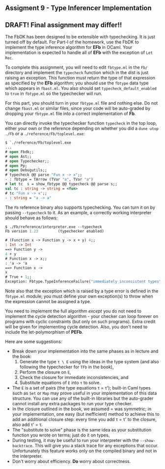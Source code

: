 ## Assigment 9 - Type Inferencer Implementation
## DRAFT!  Final assignment may differ!!

The FbDK has been designed to be extensible with typechecking. It is just turned off by default. For Part-I of the homework, use the FbDK to implement the type inference algorithm for **EFb** in OCaml. Your implementation is expected to handle all of **EFb** with the exception of `Let Rec`.

To complete this assignment, you will need to edit `fbtype.ml` in the `Fb/` directory and implement the `typecheck` function which in the dist is just raising an exception. This function must return the type of that expression as specified by the **EFb** algorithm; you should use the `fbtype` data type which appears in `fbast.ml`. You also should set `typecheck_default_enabled` to `true` in `fbtype.ml` so the typechecker will run. 

For this part, you should turn in your `fbtype.ml` file and nothing else. Do not change `fbast.ml` or similar files, since your code will be auto-graded by dropping your `fbtype.ml` file into a correct implementation of **Fb**.

You can directly invoke the typechecker function `typecheck` in the top loop, either your own or the reference depending on whether you did a `dune utop ./Fb` or a `./reference/Fb/toplevel.exe`:

```ocaml
$ `./reference/Fb/toplevel.exe
...
# open Fbdk;;
# open Ast;;
# open Typechecker;;
# open Pp;
# open Debugutils;;
# typecheck @@ parse "Fun x -> x";;
- : fbtype = TArrow (TVar "a", TVar "a")
# let tc  s = show_fbtype @@ typecheck @@ parse s;;
val tc : string -> string = <fun>
# tc "Fun x -> x";;
- : string = "a -> a"
```

The `Fb` reference binary also supports typechecking. You can turn it on by passing `--typecheck` to it. As an example, a correctly working interpreter should behave as follows:

```ocaml
$ ./Fb/reference/interpreter.exe --typecheck
Fb version 1.23         (typechecker enabled)

# (Function x -> Function y -> x + y) 4;;
: Int -> Int
==> Function y ->
4 + y
# Function x -> x;;    
: 'a -> 'a
==> Function x ->
x
# True + 1;;
Exception: Fbtype.TypeInferenceFailure("immediately inconsistent types")
```


Note also that the exception which is raised by a type error is defined in the `fbtype.ml` module; you must define your own exception(s) to throw when the expression cannot be assigned a type.

You need to implement the full algorithm _except_ you do not need to implement the cycle detection algorithm - your checker can loop forever on programs with cyclic constraints (but only on such programs). Extra credit will be given for implementing cycle detection. Also, you don't need to include the let-polymorphism of **PEFb**.

Here are some suggestions:

*   Break down your implementation into the same phases as in lecture and the book:
    1.  Generate the type `τ \ E` using the ideas in the type system (and also following the typechecker for `TFb` in the book),
    2.  Perform the closure on `E`,
    3.  Check the closure for immediate inconsistencies, and
    4.  Substitute equations of `E` into `τ` to solve.
*   The `E` is a set of pairs (the type equations τ = τ'); built-in Caml types such as `Set` or `Map` may prove useful in your implementation of this data structure. You can use any of the built-in libraries but the auto-grader cannot install any extra packages to run your type checker.
*   In the closure outlined in the book, we assumed = was symmetric; in your implementation, one easy (but inefficient) method to achieve this to add an additional closure step: every time you add τ = τ' to the closure, also add τ' = τ.
*   The "substitute to solve" phase is the same idea as your substitution function you wrote on terms; just do it on types.
*   During testing, it may be useful to run your interpreter with the `--show-backtrace`. This will give you a stack trace for any exceptions that occur. Unfortunately this feature works only on the compiled binary and not in the interpreter.
*   Don't worry about efficiency. **Do** worry about correctness.